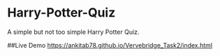 # Harry-Potter-Quiz

A simple but not too simple Harry Potter Quiz. 

##Live Demo
https://ankitab78.github.io/Vervebridge_Task2/index.html
